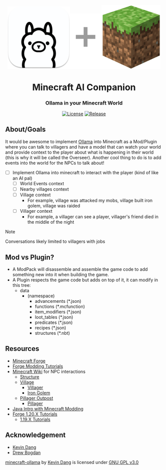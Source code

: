 <div align="center">
    <p><a href="#"><a href="https://ollama.com/"><img alt="ollama" src="./imgs/ollama-icon.png" width="200px" /></a><img alt="+" src="./imgs/grey-plus.png" width="100px" /></a><a href="https://www.minecraft.net/"><img alt="discord" src="./imgs/minecraft-icon.png" width="190px" /></a></p>
    <h1>Minecraft AI Companion</h1>
    <h3><a href="#"></a>Ollama in your Minecraft World</h3>
    <p><a href="#"></a><a href="https://www.gnu.org/licenses/gpl-3.0.en.html"><img alt="License" src="https://img.shields.io/badge/License-GPL%20v3.0-darkgreen.svg" /></a>
    <a href="#"></a><a href="https://github.com/kevinthedang/minecraft-ollama/releases/latest"><img alt="Release" src="https://img.shields.io/github/v/release/kevinthedang/minecraft-ollama?logo=github" /></a>
    <!-- <a href="#"></a><a href="https://github.com/kevinthedang/minecraft-ollama/actions/workflows/sample.yml"><img alt="Build Status" src="https://github.com/kevinthedang/minecraft-ollama/actions/workflows/sample.yml/badge.svg" /></a> -->
</div>

## About/Goals
It would be awesome to implement [Ollama](https://ollama.com/) into Minecraft as a Mod/Plugin where you can talk to villagers and have a model that can watch your world and provide context to the player about what is happening in their world (this is why it will be called the Overseer). Another cool thing to do is to add events into the world for the NPCs to talk about!

* [ ] Implement Ollama into minecraft to interact with the player (kind of like an AI pal)
  * [ ] World Events context
  * [ ] Nearby villages context
  * [ ] Village context
    * For example, village was attacked my mobs, village built iron golem, village was raided
  * [ ] Villager context
    * For example, a villager can see a player, villager's friend died in the middle of the night

> [!NOTE]
> Conversations likely limited to villagers with jobs 

## Mod vs Plugin?
* A ModPack will disassemble and assemble the game code to add something new into it when building the game.
* A Plugin respects the game code but adds on top of it, it can modify in this tree:
  * data
    * (namespace)
      * advancements (*.json)
      * functions (*.mcfunction)
      * item_modifiers (*.json)
      * loot_tables (*.json)
      * predicates (*.json)
      * recipes (*.json)
      * structures (*.nbt)

## Resources
* [Minecraft Forge](https://github.com/MinecraftForge/MinecraftForge)
* [Forge Modding Tutorials](https://moddingtutorials.org/)
* [Minecraft Wiki](https://minecraft.wiki/) for NPC interactions
  * [Structure](https://minecraft.wiki/w/Structure)
  * [Village](https://minecraft.wiki/w/Village)
    * [Villager](https://minecraft.wiki/w/Villager)
    * [Iron Golem](https://minecraft.wiki/w/Iron_Golem)
  * [Pillager Outpost](https://minecraft.wiki/w/Pillager_Outpost)
    * [Pillager](https://minecraft.wiki/w/Pillager)
* [Java Intro with Minecraft Modding](https://www.youtube.com/playlist?list=PLKGarocXCE1FeXvEogpjz4SvHxF_FJRO6)
* [Forge 1.20.X Tutorials](https://www.youtube.com/playlist?list=PLKGarocXCE1H9Y21-pxjt5Pt8bW14twa-)
  * [1.19.X Tutorials](https://www.youtube.com/playlist?list=PLKGarocXCE1HrC60yuTNTGRoZc6hf5Uvl)

## Acknowledgement
* [Kevin Dang](https://github.com/kevinthedang)
* [Drew Bogdan](https://github.com/DrewBogdan)

[minecraft-ollama](https://github.com/kevinthedang/minecraft-ollama) by [Kevin Dang](https://github.com/kevinthedang) is licensed under [GNU GPL v3.0](https://www.gnu.org/licenses/gpl-3.0.en.html)
